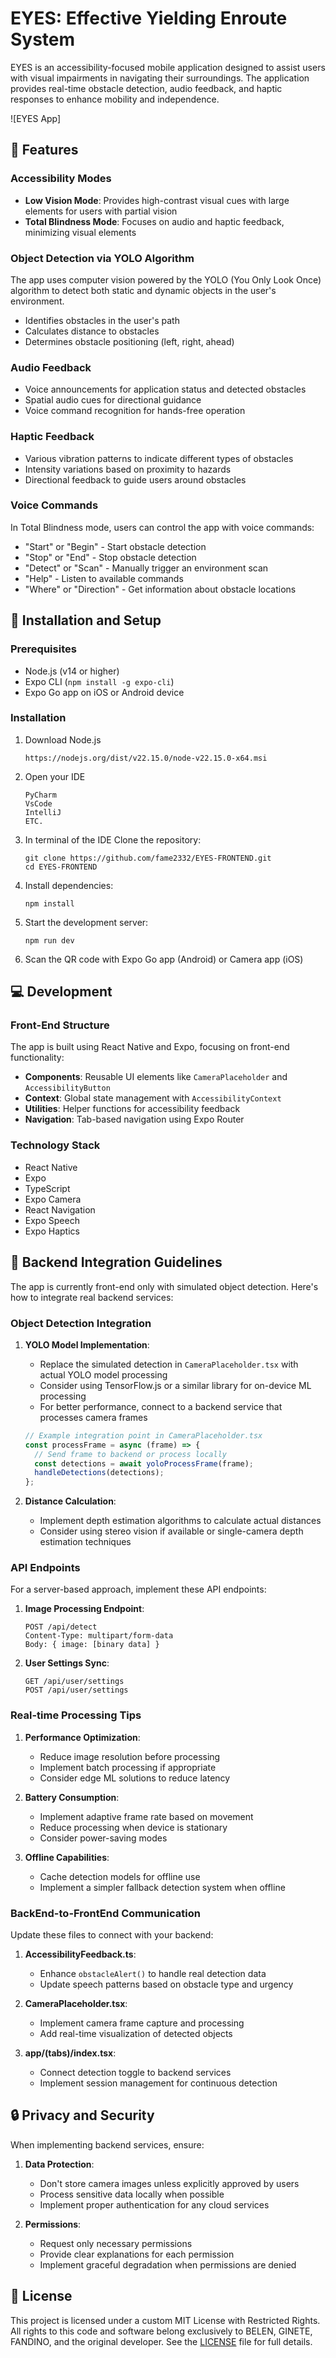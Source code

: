 # EYES: Effective Yielding Enroute System

EYES is an accessibility-focused mobile application designed to assist users with visual impairments in navigating their surroundings. The application provides real-time obstacle detection, audio feedback, and haptic responses to enhance mobility and independence.

![EYES App]

## 🚀 Features

### Accessibility Modes
- **Low Vision Mode**: Provides high-contrast visual cues with large elements for users with partial vision
- **Total Blindness Mode**: Focuses on audio and haptic feedback, minimizing visual elements

### Object Detection via YOLO Algorithm
The app uses computer vision powered by the YOLO (You Only Look Once) algorithm to detect both static and dynamic objects in the user's environment.
- Identifies obstacles in the user's path
- Calculates distance to obstacles
- Determines obstacle positioning (left, right, ahead)

### Audio Feedback
- Voice announcements for application status and detected obstacles
- Spatial audio cues for directional guidance
- Voice command recognition for hands-free operation

### Haptic Feedback
- Various vibration patterns to indicate different types of obstacles
- Intensity variations based on proximity to hazards
- Directional feedback to guide users around obstacles

### Voice Commands
In Total Blindness mode, users can control the app with voice commands:
- "Start" or "Begin" - Start obstacle detection
- "Stop" or "End" - Stop obstacle detection
- "Detect" or "Scan" - Manually trigger an environment scan
- "Help" - Listen to available commands
- "Where" or "Direction" - Get information about obstacle locations

## 📱 Installation and Setup

### Prerequisites
- Node.js (v14 or higher)
- Expo CLI (`npm install -g expo-cli`)
- Expo Go app on iOS or Android device

### Installation
1. Download Node.js
    ```
    https://nodejs.org/dist/v22.15.0/node-v22.15.0-x64.msi
    ```
2. Open your IDE
   ```
   PyCharm
   VsCode
   IntelliJ
   ETC.
   ```
3. In terminal of the IDE Clone the repository:
   ```
   git clone https://github.com/fame2332/EYES-FRONTEND.git
   cd EYES-FRONTEND
   ```

3. Install dependencies:
   ```
   npm install
   ```

4. Start the development server:
   ```
   npm run dev
   ```

5. Scan the QR code with Expo Go app (Android) or Camera app (iOS)

## 💻 Development

### Front-End Structure
The app is built using React Native and Expo, focusing on front-end functionality:
- **Components**: Reusable UI elements like `CameraPlaceholder` and `AccessibilityButton`
- **Context**: Global state management with `AccessibilityContext`
- **Utilities**: Helper functions for accessibility feedback
- **Navigation**: Tab-based navigation using Expo Router

### Technology Stack
- React Native
- Expo
- TypeScript
- Expo Camera
- React Navigation
- Expo Speech
- Expo Haptics

## 🔄 Backend Integration Guidelines

The app is currently front-end only with simulated object detection. Here's how to integrate real backend services:

### Object Detection Integration

1. **YOLO Model Implementation**:
   - Replace the simulated detection in `CameraPlaceholder.tsx` with actual YOLO model processing
   - Consider using TensorFlow.js or a similar library for on-device ML processing
   - For better performance, connect to a backend service that processes camera frames

   ```typescript
   // Example integration point in CameraPlaceholder.tsx
   const processFrame = async (frame) => {
     // Send frame to backend or process locally
     const detections = await yoloProcessFrame(frame);
     handleDetections(detections);
   };
   ```

2. **Distance Calculation**:
   - Implement depth estimation algorithms to calculate actual distances
   - Consider using stereo vision if available or single-camera depth estimation techniques

### API Endpoints

For a server-based approach, implement these API endpoints:

1. **Image Processing Endpoint**:
   ```
   POST /api/detect
   Content-Type: multipart/form-data
   Body: { image: [binary data] }
   ```

2. **User Settings Sync**:
   ```
   GET /api/user/settings
   POST /api/user/settings
   ```

### Real-time Processing Tips

1. **Performance Optimization**:
   - Reduce image resolution before processing
   - Implement batch processing if appropriate
   - Consider edge ML solutions to reduce latency

2. **Battery Consumption**:
   - Implement adaptive frame rate based on movement
   - Reduce processing when device is stationary
   - Consider power-saving modes

3. **Offline Capabilities**:
   - Cache detection models for offline use
   - Implement a simpler fallback detection system when offline

### BackEnd-to-FrontEnd Communication

Update these files to connect with your backend:

1. **AccessibilityFeedback.ts**:
   - Enhance `obstacleAlert()` to handle real detection data
   - Update speech patterns based on obstacle type and urgency

2. **CameraPlaceholder.tsx**:
   - Implement camera frame capture and processing
   - Add real-time visualization of detected objects

3. **app/(tabs)/index.tsx**:
   - Connect detection toggle to backend services
   - Implement session management for continuous detection

## 🔒 Privacy and Security

When implementing backend services, ensure:

1. **Data Protection**:
   - Don't store camera images unless explicitly approved by users
   - Process sensitive data locally when possible
   - Implement proper authentication for any cloud services

2. **Permissions**:
   - Request only necessary permissions
   - Provide clear explanations for each permission
   - Implement graceful degradation when permissions are denied

## 📝 License

This project is licensed under a custom MIT License with Restricted Rights. All rights to this code and software belong exclusively to BELEN, GINETE, FANDINO, and the original developer. See the [LICENSE](LICENSE) file for full details.
